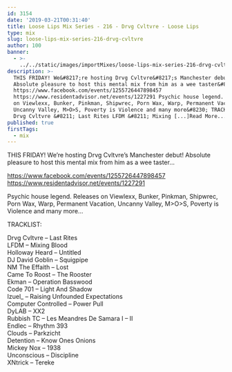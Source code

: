 ```yaml
---
id: 3154
date: '2019-03-21T00:31:40'
title: Loose Lips Mix Series - 216 - Drvg Cvltvre - Loose Lips
type: mix
slug: loose-lips-mix-series-216-drvg-cvltvre
author: 100
banner:
  - >-
    ../../static/images/importMixes/loose-lips-mix-series-216-drvg-cvltvre/image3154.jpeg
description: >-
  THIS FRIDAY! We&#8217;re hosting Drvg Cvltvre&#8217;s Manchester debut!
  Absolute pleasure to host this mental mix from him as a wee taster&#8230;
  https://www.facebook.com/events/1255726447898457
  https://www.residentadvisor.net/events/1227291 Psychic house legend. Releases
  on Viewlexx, Bunker, Pinkman, Shipwrec, Porn Wax, Warp, Permanent Vacation,
  Uncanny Valley, M>O>S, Poverty is Violence and many more&#8230; TRACKLIST:
  Drvg Cvltvre &#8211; Last Rites LFDM &#8211; Mixing [...]Read More...
published: true
firstTags:
  - mix
---
```

THIS FRIDAY! We’re hosting Drvg Cvltvre’s Manchester debut! Absolute pleasure to host this mental mix from him as a wee taster…

https://www.facebook.com/events/1255726447898457  
https://www.residentadvisor.net/events/1227291

Psychic house legend. Releases on Viewlexx, Bunker, Pinkman, Shipwrec, Porn Wax, Warp, Permanent Vacation, Uncanny Valley, M>O>S, Poverty is Violence and many more…

TRACKLIST:

Drvg Cvltvre – Last Rites  
LFDM – Mixing Blood  
Holloway Heard – Untitled  
DJ David Goblin – Squigpipe  
NM The Effaith – Lost  
Came To Roost – The Rooster  
Ekman – Operation Basswood  
Code 701 – Light And Shadow  
Izuel\_ – Raising Unfounded Expectations  
Computer Controlled – Power Pull  
DyLAB – XX2  
Rubbish TC – Les Meandres De Samara I – II  
Endlec – Rhythm 393  
Clouds – Parkzicht  
Detention – Know Ones Onions  
Mickey Nox – 1938  
Unconscious – Discipline  
XNtrick – Tereke